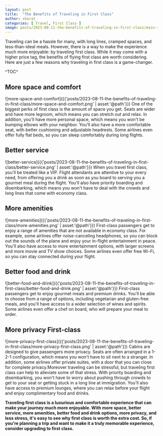 ```yaml
---
layout: post
title:  "The Benefits of Traveling in First Class"
author: sharat
categories: [ Travel, First Class ]
image: posts/2023-08-11-the-benefits-of-traveling-in-first-class/main-image.png
---
```


Traveling can be a hassle for many, with long lines, cramped spaces, and less-than-ideal meals. However, there is a way to make the experience much more enjoyable: by traveling first class. While it may come with a higher price tag, the benefits of flying first class are worth considering. Here are just a few reasons why traveling in first class is a game-changer.

^TOC^

## More space and comfort
![more-space-and-comfort]({{'posts/2023-08-11-the-benefits-of-traveling-in-first-class/more-space-and-comfort.png' | asset:'@path'}})
One of the biggest perks of first class is the amount of space you get. Seats are wider and have more legroom, which means you can stretch out and relax. In addition, you'll have more personal space, which means you won't be bumping elbows with your neighbor. You'll also have a more comfortable seat, with better cushioning and adjustable headrests. Some airlines even offer fully flat beds, so you can sleep comfortably during long flights.

##  Better service
![better-service]({{'posts/2023-08-11-the-benefits-of-traveling-in-first-class/better-service.png' | asset:'@path'}})
When you travel first class, you'll be treated like a VIP. Flight attendants are attentive to your every need, from offering you a drink as soon as you board to serving you a gourmet meal during the flight. You'll also have priority boarding and disembarking, which means you won't have to deal with the crowds and long lines that come with economy class.

##  More amenities
![more-amenities]({{'posts/2023-08-11-the-benefits-of-traveling-in-first-class/more-amenities.png' | asset:'@path'}})
First-class passengers get to enjoy a range of amenities that are not available in economy class. For example, some airlines offer noise-canceling headphones, so you can block out the sounds of the plane and enjoy your in-flight entertainment in peace. You'll also have access to more entertainment options, with larger screens and more movie and TV show choices. Some airlines even offer free Wi-Fi, so you can stay connected during your flight.
 
##  Better food and drink
![better-food-and-drink]({{'posts/2023-08-11-the-benefits-of-traveling-in-first-class/better-food-and-drink.png' | asset:'@path'}})
First-class passengers get to enjoy gourmet meals and premium drinks. You'll be able to choose from a range of options, including vegetarian and gluten-free meals, and you'll have access to a wider selection of wines and spirits. Some airlines even offer a chef on board, who will prepare your meal to order.

##  More privacy First-class 
![more-privacy-first-class]({{'posts/2023-08-11-the-benefits-of-traveling-in-first-class/more-privacy-first-class.png' | asset:'@path'}})
Cabins are designed to give passengers more privacy. Seats are often arranged in a 1-2-1 configuration, which means you won't have to sit next to a stranger. In addition, some airlines offer private suites, with a door that you can close for complete privacy.Moreover traveling can be stressful, but traveling first class can help to alleviate some of that stress. With priority boarding and disembarking, you won't have to worry about pushing through crowds to get to your seat or getting stuck in a long line at immigration. You'll also have access to premium lounges, where you can relax before your flight and enjoy complimentary food and drinks.

**Traveling first class is a luxurious and comfortable experience that can make your journey much more enjoyable. With more space, better service, more amenities, better food and drink options, more privacy, and less stress, it's easy to see why first class is worth the extra cost. So, if you're planning a trip and want to make it a truly memorable experience, consider upgrading to first class.**





